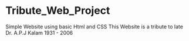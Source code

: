 # Tribute_Web_Project
Simple Website using basic Html and CSS
This Website is a tribute to late Dr. A.P.J Kalam 1931 - 2006
